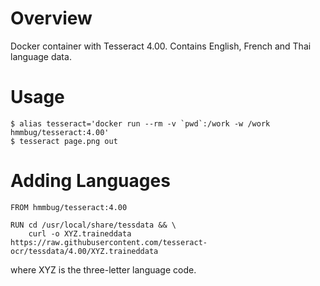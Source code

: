# Overview

Docker container with Tesseract 4.00. Contains English, French and Thai language data.

# Usage
```
$ alias tesseract='docker run --rm -v `pwd`:/work -w /work hmmbug/tesseract:4.00'
$ tesseract page.png out
```

# Adding Languages

```
FROM hmmbug/tesseract:4.00

RUN cd /usr/local/share/tessdata && \
	curl -o XYZ.traineddata https://raw.githubusercontent.com/tesseract-ocr/tessdata/4.00/XYZ.traineddata
```

where XYZ is the three-letter language code.

